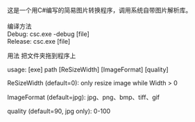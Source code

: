 这是一个用C#编写的简易图片转换程序，调用系统自带图片解析库。<br>
<br>
编译方法<br>
Debug:   csc.exe -debug [file]<br>
Release: csc.exe [file]

用法
把文件夹拖到程序上

usage: [exe] path [ReSizeWidth] [ImageFormat] [quality]

ReSizeWidth (default=0):
only resize image while Width > 0

ImageFormat (default=jpg):
jpg、png、bmp、tiff、gif

quality (default=90, jpg only):
0-100
